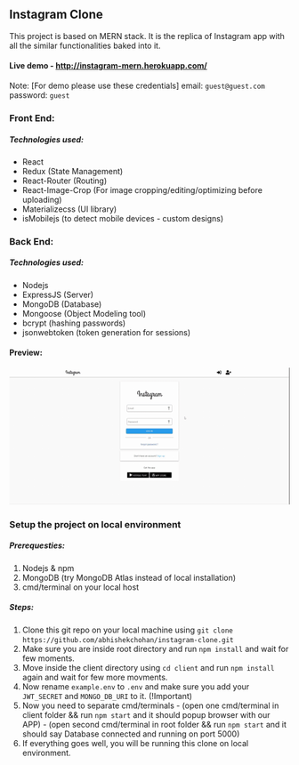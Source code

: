 ## Instagram Clone

This project is based on MERN stack. It is the replica of Instagram app with all the similar functionalities baked into it.

#### Live demo - http://instagram-mern.herokuapp.com/

Note: [For demo please use these credentials] email: `guest@guest.com` password: `guest`

### Front End:

##### Technologies used:

- React
- Redux (State Management)
- React-Router (Routing)
- React-Image-Crop (For image cropping/editing/optimizing before uploading)
- Materializecss (UI library)
- isMobilejs (to detect mobile devices - custom designs)

### Back End:

##### Technologies used:

- Nodejs
- ExpressJS (Server)
- MongoDB (Database)
- Mongoose (Object Modeling tool)
- bcrypt (hashing passwords)
- jsonwebtoken (token generation for sessions)

#### Preview:

![instagram demo](instagram_demo.gif)

### Setup the project on local environment

##### Prerequesties:
1. Nodejs & npm
2. MongoDB (try MongoDB Atlas instead of local installation)
3. cmd/terminal on your local host

##### Steps:
1. Clone this git repo on your local machine using `git clone https://github.com/abhishekchohan/instagram-clone.git`
2. Make sure you are inside root directory and run `npm install` and wait for few moments.
3. Move inside the client directory using `cd client` and run `npm install` again and wait for few more movments.
4. Now rename `example.env` to `.env` and make sure you add your `JWT_SECRET` and `MONGO_DB_URI` to it. (!Important)
5. Now you need to separate cmd/terminals
                - (open one cmd/terminal in client folder && run `npm start` and it should popup browser with our APP)
                - (open second cmd/terminal in root folder && run `npm start` and it should say Database connected and running on port 5000)
6. If everything goes well, you will be running this clone on local environment.
